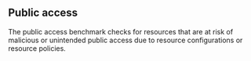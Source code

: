 ## Public access

The public access benchmark checks for resources that are at risk of malicious or unintended public access due to resource configurations or resource policies.
